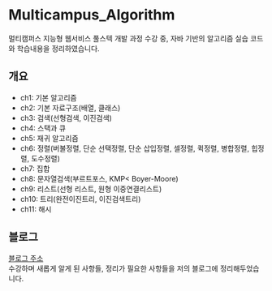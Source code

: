 # Multicampus_Algorithm
멀티캠퍼스 지능형 웹서비스 풀스텍 개발 과정 수강 중, 자바 기반의 알고리즘 실습 코드와 학습내용을 정리하였습니다.

## 개요
- ch1: 기본 알고리즘 
- ch2: 기본 자료구조(배열, 클래스) 
- ch3: 검색(선형검색, 이진검색) 
- ch4: 스택과 큐 
- ch5: 재귀 알고리즘 
- ch6: 정렬(버불정렬, 단순 선택정렬, 단순 삽입정렬, 셀정렬, 퀵정렬, 병합정렬, 힙정렬, 도수정렬) 
- ch7: 집합 
- ch8: 문자열검색(부르트포스, KMP< Boyer-Moore) 
- ch9: 리스트(선형 리스트, 원형 이중연결리스트) 
- ch10: 트리(완전이진트리, 이진검색트리) 
- ch11: 해시

## 블로그
[블로그 주소](https://structuring.tistory.com/category/%EA%B5%90%EC%9C%A1%2C%20%ED%95%99%EC%8A%B5/%EB%A9%80%ED%8B%B0%EC%BA%A0%ED%8D%BC%EC%8A%A4_%ED%92%80%20%EC%8A%A4%ED%83%9D) <br>
수강하며 새롭게 알게 된 사항들, 정리가 필요한 사항들을 저의 블로그에 정리해두었습니다.
